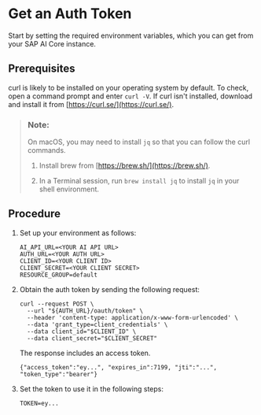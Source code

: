 <!-- copy5ec7ec0626ed4b55a496a48feab2b56b -->

# Get an Auth Token

Start by setting the required environment variables, which you can get from your SAP AI Core instance.



<a name="copy5ec7ec0626ed4b55a496a48feab2b56b__prereq_olk_3l5_fyb"/>

## Prerequisites

curl is likely to be installed on your operating system by default. To check, open a command prompt and enter `curl -V`. If curl isn't installed, download and install it from [https://curl.se/](https://curl.se/).

> ### Note:  
> On macOS, you may need to install `jq` so that you can follow the curl commands.
> 
> 1.  Install brew from [https://brew.sh/](https://brew.sh/).
> 
> 2.  In a Terminal session, run `brew install jq` to install `jq` in your shell environment.



<a name="copy5ec7ec0626ed4b55a496a48feab2b56b__steps_vfc_dnv_gpb"/>

## Procedure

1.  Set up your environment as follows:

    ```
    AI_API_URL=<YOUR AI API URL>
    AUTH_URL=<YOUR AUTH URL>
    CLIENT_ID=<YOUR CLIENT ID>
    CLIENT_SECRET=<YOUR CLIENT SECRET>
    RESOURCE_GROUP=default
    ```

2.  Obtain the auth token by sending the following request:

    ```
    curl --request POST \
      --url "${AUTH_URL}/oauth/token" \
      --header 'content-type: application/x-www-form-urlencoded' \
      --data 'grant_type=client_credentials' \
      --data client_id="$CLIENT_ID" \
      --data client_secret="$CLIENT_SECRET"
    ```

    The response includes an access token.

    ```
    {"access_token":"ey...", "expires_in":7199, "jti":"...", "token_type":"bearer"}
    ```

3.  Set the token to use it in the following steps:

    ```
    TOKEN=ey...
    
    ```


